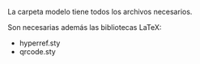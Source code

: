 La carpeta modelo tiene todos los archivos necesarios.

Son necesarias además las bibliotecas LaTeX:
* hyperref.sty
* qrcode.sty
